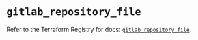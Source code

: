 # `gitlab_repository_file`

Refer to the Terraform Registry for docs: [`gitlab_repository_file`](https://registry.terraform.io/providers/gitlabhq/gitlab/17.9.0/docs/resources/repository_file).
